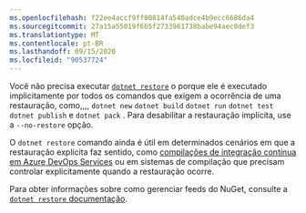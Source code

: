 ```yaml
---
ms.openlocfilehash: f22ee4accf9ff00814fa540adce4b9ecc6686da4
ms.sourcegitcommit: 27a15a55019f6b5f2733961738babe94aec0def3
ms.translationtype: MT
ms.contentlocale: pt-BR
ms.lasthandoff: 09/15/2020
ms.locfileid: "90537724"
---
```

Você não precisa executar [`dotnet restore`](~/docs/core/tools/dotnet-restore.md) o porque ele é executado implicitamente por todos os comandos que exigem a ocorrência de uma restauração, como,,,, `dotnet new` `dotnet build` `dotnet run` `dotnet test` `dotnet publish` e `dotnet pack` . Para desabilitar a restauração implícita, use a `--no-restore` opção.

O `dotnet restore` comando ainda é útil em determinados cenários em que a restauração explícita faz sentido, como [compilações de integração contínua em Azure DevOps Services](/azure/devops/build-release/apps/aspnet/build-aspnet-core) ou em sistemas de compilação que precisam controlar explicitamente quando a restauração ocorre.

Para obter informações sobre como gerenciar feeds do NuGet, consulte a [ `dotnet restore` documentação](../docs/core/tools/dotnet-restore.md).
